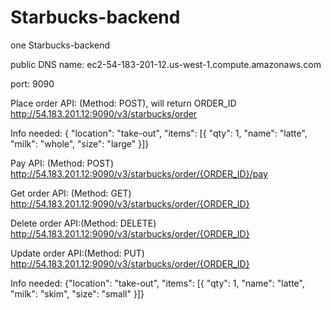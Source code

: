 # Starbucks-backend
one Starbucks-backend

public DNS name: ec2-54-183-201-12.us-west-1.compute.amazonaws.com

port: 9090

Place order API: (Method: POST), will return ORDER_ID
http://54.183.201.12:9090/v3/starbucks/order

Info needed:
    { "location": "take-out",
      "items": [{
      "qty": 1,
      "name": "latte",
      "milk": "whole",
      "size": "large"
    }]}

Pay API: (Method: POST)
http://54.183.201.12:9090/v3/starbucks/order/{ORDER_ID}/pay

Get order API: (Method: GET)
http://54.183.201.12:9090/v3/starbucks/order/{ORDER_ID}

Delete order API:(Method: DELETE)
http://54.183.201.12:9090/v3/starbucks/order/{ORDER_ID}

Update order API:(Method: PUT)
http://54.183.201.12:9090/v3/starbucks/order/{ORDER_ID}

Info needed:
    {"location": "take-out",
     "items": [{
     "qty": 1,
     "name": "latte",
     "milk": "skim",
     "size": "small"
    }]}
